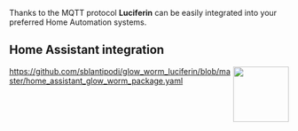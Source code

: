 Thanks to the MQTT protocol **Luciferin** can be easily integrated into your preferred Home Automation systems.

## Home Assistant integration
<img align="right" width="100" height="100" src="https://avatars3.githubusercontent.com/u/13844975?s=200&v=4">  


https://github.com/sblantipodi/glow_worm_luciferin/blob/master/home_assistant_glow_worm_package.yaml